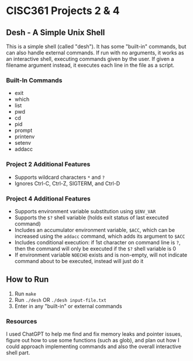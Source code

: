 # CISC361 Projects 2 & 4

## Desh - A Simple Unix Shell
This is a simple shell (called "desh"). It has some "built-in" commands, but can also handle external commands. If run with no arguments, it works as an interactive shell, executing commands given by the user. If given a filename argument instead, it executes each line in the file as a script.

### Built-In Commands
- exit
- which
- list
- pwd
- cd
- pid
- prompt
- printenv
- setenv
- addacc

### Project 2 Additional Features
- Supports wildcard characters `*` and `?`
- Ignores Ctrl-C, Ctrl-Z, SIGTERM, and Ctrl-D

### Project 4 Additional Features
- Supports environment variable substitution using `$ENV_VAR`
- Supports the `$?` shell variable (holds exit status of last executed command)
- Includes an accumulator environment variable, `$ACC`, which can be increased using the `addacc` command, which adds its argument to `$ACC`
- Includes conditional execution: if 1st character on command line is `?`, then the command will only be executed if the `$?` shell variable is 0
- If environment variable `NOECHO` exists and is non-empty, will not indicate command about to be executed, instead will just do it


## How to Run
1. Run `make`
2. Run `./desh` OR `./desh input-file.txt`
3. Enter in any "built-in" or external commands

### Resources
I used ChatGPT to help me find and fix memory leaks and pointer issues, figure out how to use some functions (such as glob), and plan out how I could approach implementing commands and also the overall interactive shell part.
